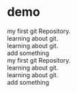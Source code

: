 # demo
my first git Repository.
<br>
learning about git.
<br>
learning about git.
<br>
add something
<br>
my first git Repository.
<br>
learning about git.
<br>
learning about git.
<br>
add something
